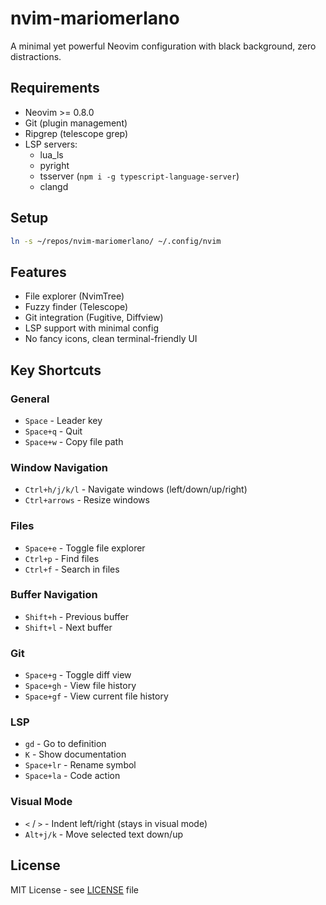 # nvim-mariomerlano

A minimal yet powerful Neovim configuration with black background, zero distractions.

## Requirements

- Neovim >= 0.8.0
- Git (plugin management)
- Ripgrep (telescope grep)
- LSP servers: 
  - lua_ls
  - pyright
  - tsserver (`npm i -g typescript-language-server`)
  - clangd

## Setup
```bash
ln -s ~/repos/nvim-mariomerlano/ ~/.config/nvim
```

## Features

- File explorer (NvimTree) 
- Fuzzy finder (Telescope)
- Git integration (Fugitive, Diffview)
- LSP support with minimal config
- No fancy icons, clean terminal-friendly UI

## Key Shortcuts

### General
- `Space` - Leader key
- `Space+q` - Quit
- `Space+w` - Copy file path

### Window Navigation
- `Ctrl+h/j/k/l` - Navigate windows (left/down/up/right)
- `Ctrl+arrows` - Resize windows

### Files
- `Space+e` - Toggle file explorer
- `Ctrl+p` - Find files
- `Ctrl+f` - Search in files

### Buffer Navigation
- `Shift+h` - Previous buffer
- `Shift+l` - Next buffer

### Git
- `Space+g` - Toggle diff view
- `Space+gh` - View file history
- `Space+gf` - View current file history

### LSP
- `gd` - Go to definition
- `K` - Show documentation
- `Space+lr` - Rename symbol
- `Space+la` - Code action

### Visual Mode
- `<` / `>` - Indent left/right (stays in visual mode)
- `Alt+j/k` - Move selected text down/up

## License

MIT License - see [LICENSE](LICENSE) file